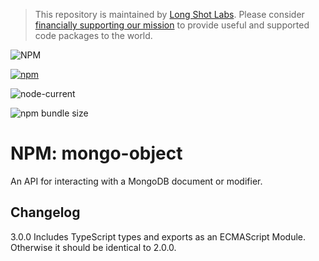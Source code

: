 > This repository is maintained by [Long Shot Labs](https://www.longshotlabs.co/). Please consider [financially supporting our mission](https://github.com/sponsors/longshotlabs) to provide useful and supported code packages to the world.

![NPM](https://img.shields.io/npm/l/mongo-object?style=for-the-badge)

[![npm](https://img.shields.io/npm/v/mongo-object?style=for-the-badge)](https://www.npmjs.com/package/mongo-object)

![node-current](https://img.shields.io/node/v/mongo-object?style=for-the-badge)

![npm bundle size](https://img.shields.io/bundlephobia/min/mongo-object?style=for-the-badge)

# NPM: mongo-object

An API for interacting with a MongoDB document or modifier.

## Changelog

3.0.0 Includes TypeScript types and exports as an ECMAScript Module. Otherwise it should be identical to 2.0.0.

